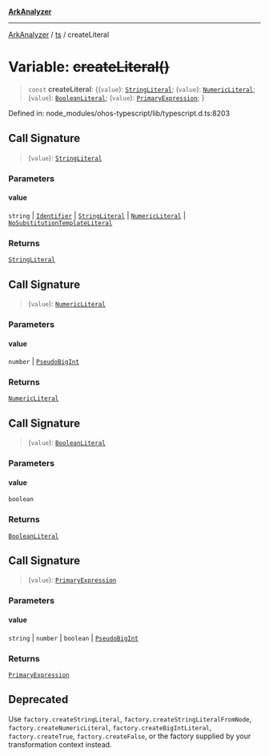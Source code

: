 [**ArkAnalyzer**](../../../../README.md)

***

[ArkAnalyzer](../../../../globals.md) / [ts](../README.md) / createLiteral

# Variable: ~~createLiteral()~~

> `const` **createLiteral**: \{(`value`): [`StringLiteral`](../interfaces/StringLiteral.md); (`value`): [`NumericLiteral`](../interfaces/NumericLiteral.md); (`value`): [`BooleanLiteral`](../type-aliases/BooleanLiteral.md); (`value`): [`PrimaryExpression`](../interfaces/PrimaryExpression.md); \}

Defined in: node\_modules/ohos-typescript/lib/typescript.d.ts:8203

## Call Signature

> (`value`): [`StringLiteral`](../interfaces/StringLiteral.md)

### Parameters

#### value

`string` | [`Identifier`](../interfaces/Identifier.md) | [`StringLiteral`](../interfaces/StringLiteral.md) | [`NumericLiteral`](../interfaces/NumericLiteral.md) | [`NoSubstitutionTemplateLiteral`](../interfaces/NoSubstitutionTemplateLiteral.md)

### Returns

[`StringLiteral`](../interfaces/StringLiteral.md)

## Call Signature

> (`value`): [`NumericLiteral`](../interfaces/NumericLiteral.md)

### Parameters

#### value

`number` | [`PseudoBigInt`](../interfaces/PseudoBigInt.md)

### Returns

[`NumericLiteral`](../interfaces/NumericLiteral.md)

## Call Signature

> (`value`): [`BooleanLiteral`](../type-aliases/BooleanLiteral.md)

### Parameters

#### value

`boolean`

### Returns

[`BooleanLiteral`](../type-aliases/BooleanLiteral.md)

## Call Signature

> (`value`): [`PrimaryExpression`](../interfaces/PrimaryExpression.md)

### Parameters

#### value

`string` | `number` | `boolean` | [`PseudoBigInt`](../interfaces/PseudoBigInt.md)

### Returns

[`PrimaryExpression`](../interfaces/PrimaryExpression.md)

## Deprecated

Use `factory.createStringLiteral`, `factory.createStringLiteralFromNode`, `factory.createNumericLiteral`, `factory.createBigIntLiteral`, `factory.createTrue`, `factory.createFalse`, or the factory supplied by your transformation context instead.
